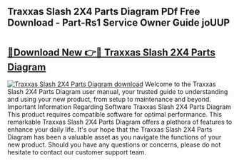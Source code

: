 ## Traxxas Slash 2X4 Parts Diagram PDf Free Download - Part-Rs1 Service Owner Guide joUUP

# <h2><a href="http://dfprm0v.blite.top/?on=Traxxas+Slash+2X4+Parts+Diagram">🔗Download New 👉🔴 Traxxas Slash 2X4 Parts Diagram</a></h2>

[![Traxxas Slash 2X4 Parts Diagram download](https://i.imgur.com/lujVjoI.png)](http://dfprm0v.blite.top/?on=Traxxas+Slash+2X4+Parts+Diagram)
Welcome to the Traxxas Slash 2X4 Parts Diagram user manual, your trusted guide to understanding and using your new product, from setup to maintenance and beyond. Important Information Regarding Software Traxxas Slash 2X4 Parts Diagram This product requires compatible software for optimal performance. This remarkable Traxxas Slash 2X4 Parts Diagram offers a plethora of features to enhance your daily life. It's our hope that the Traxxas Slash 2X4 Parts Diagram has been a valuable asset as you navigate the functions of your new product. Should you have any questions or concerns, please do not hesitate to contact our customer support team.
